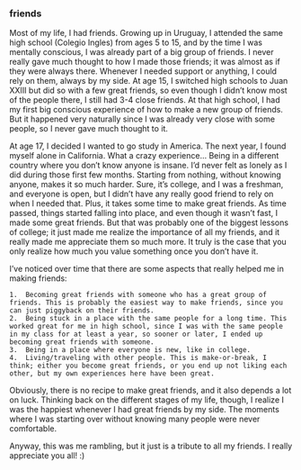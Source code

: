 ### friends

Most of my life, I had friends. Growing up in Uruguay, I attended the same high school (Colegio Ingles) from ages 5 to 15, and by the time I was mentally conscious, I was already part of a big group of friends. I never really gave much thought to how I made those friends; it was almost as if they were always there. Whenever I needed support or anything, I could rely on them, always by my side. At age 15, I switched high schools to Juan XXIII but did so with a few great friends, so even though I didn’t know most of the people there, I still had 3-4 close friends. At that high school, I had my first big conscious experience of how to make a new group of friends. But it happened very naturally since I was already very close with some people, so I never gave much thought to it.

At age 17, I decided I wanted to go study in America. The next year, I found myself alone in California. What a crazy experience… Being in a different country where you don’t know anyone is insane. I’d never felt as lonely as I did during those first few months. Starting from nothing, without knowing anyone, makes it so much harder. Sure, it’s college, and I was a freshman, and everyone is open, but I didn’t have any really good friend to rely on when I needed that. Plus, it takes some time to make great friends. As time passed, things started falling into place, and even though it wasn’t fast, I made some great friends. But that was probably one of the biggest lessons of college; it just made me realize the importance of all my friends, and it really made me appreciate them so much more. It truly is the case that you only realize how much you value something once you don’t have it.

I’ve noticed over time that there are some aspects that really helped me in making friends:

	1.	Becoming great friends with someone who has a great group of friends. This is probably the easiest way to make friends, since you can just piggyback on their friends.
	2.	Being stuck in a place with the same people for a long time. This worked great for me in high school, since I was with the same people in my class for at least a year, so sooner or later, I ended up becoming great friends with someone.
	3.	Being in a place where everyone is new, like in college.
	4.	Living/traveling with other people. This is make-or-break, I think; either you become great friends, or you end up not liking each other, but my own experiences here have been great.

Obviously, there is no recipe to make great friends, and it also depends a lot on luck. Thinking back on the different stages of my life, though, I realize I was the happiest whenever I had great friends by my side. The moments where I was starting over without knowing many people were never comfortable.

Anyway, this was me rambling, but it just is a tribute to all my friends. I really appreciate you all! :)